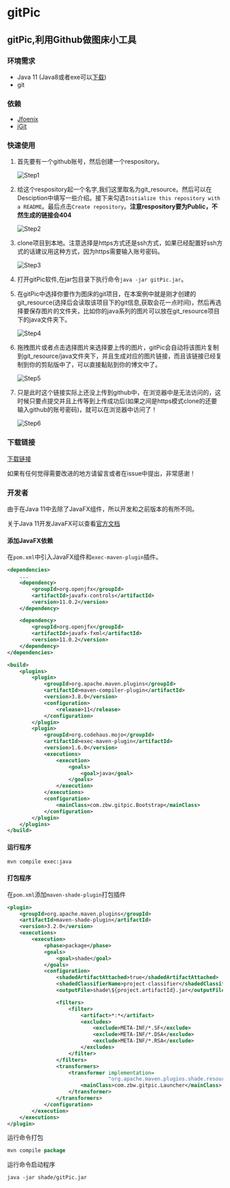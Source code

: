 # gitPic

## gitPic,利用Github做图床小工具

### 环境需求

* Java 11 (Java8或者exe可以[下载](https://github.com/zzzzbw/gitPic/releases/tag/v0.1-java8))
* git

### 依赖

* [Jfoenix](https://github.com/jfoenixadmin/JFoenix)
* [jGit](https://github.com/eclipse/jgit)

### 快速使用

1. 首先要有一个github账号，然后创建一个respository。

   ![Step1](https://raw.githubusercontent.com/zzzzbw/blog_source/master/images/GitPic/step1.png)

2. 给这个respository起一个名字,我们这里取名为git_resource。然后可以在Desciption中填写一些介绍。接下来勾选`Initialize this repository with a README`。最后点击`Create repository`。**注意respository要为Public，不然生成的链接会404**

   ![Step2](https://raw.githubusercontent.com/zzzzbw/blog_source/master/images/GitPic/step2.png)

3. clone项目到本地。注意选择是https方式还是ssh方式，如果已经配置好ssh方式的话建议用这种方式，因为https需要输入账号密码。

   ![Step3](https://raw.githubusercontent.com/zzzzbw/blog_source/master/images/GitPic/step3.png)

4. 打开gitPic软件,在jar包目录下执行命令`java -jar gitPic.jar`。

5. 在gitPic中选择你要作为图床的git项目，在本案例中就是刚才创建的git_resource(选择后会读取该项目下的git信息,获取会花一点时间)，然后再选择要保存图片的文件夹，比如你的java系列的图片可以放在git_resource项目下的java文件夹下。

   ![Step4](https://raw.githubusercontent.com/zzzzbw/blog_source/master/images/GitPic/step4.png)

6. 拖拽图片或者点击选择图片来选择要上传的图片，gitPic会自动将该图片复制到git_resource/java文件夹下，并且生成对应的图片链接，而且该链接已经复制到你的剪贴版中了，可以直接黏贴到你的博文中了。

   ![Step5](https://raw.githubusercontent.com/zzzzbw/blog_source/master/images/GitPic/step5.png)

7. 只是此时这个链接实际上还没上传到github中，在浏览器中是无法访问的，这时候只要点提交并且上传等到上传成功后(如果之间是https模式clone的还要输入github的账号密码)，就可以在浏览器中访问了！

   ![Step6](https://raw.githubusercontent.com/zzzzbw/blog_source/master/images/GitPic/step6.png)

### 下载链接

[下载链接](https://github.com/zzzzbw/gitPic/releases)

如果有任何觉得需要改进的地方请留言或者在issue中提出，非常感谢！

### 开发者

由于在Java 11中去除了JavaFX组件，所以开发和之前版本的有所不同。

关于Java 11开发JavaFX可以查看[官方文档](https://openjfx.io/openjfx-docs/)

#### 添加JavaFX依赖

在`pom.xml`中引入JavaFX组件和`exec-maven-plugin`插件。

```xml
<dependencies>
    ...
    <dependency>
        <groupId>org.openjfx</groupId>
        <artifactId>javafx-controls</artifactId>
        <version>11.0.2</version>
    </dependency>

    <dependency>
        <groupId>org.openjfx</groupId>
        <artifactId>javafx-fxml</artifactId>
        <version>11.0.2</version>
    </dependency>
</dependencies>

<build>
    <plugins>
        <plugin>
            <groupId>org.apache.maven.plugins</groupId>
            <artifactId>maven-compiler-plugin</artifactId>
            <version>3.8.0</version>
            <configuration>
                <release>11</release>
            </configuration>
        </plugin>
        <plugin>
            <groupId>org.codehaus.mojo</groupId>
            <artifactId>exec-maven-plugin</artifactId>
            <version>1.6.0</version>
            <executions>
                <execution>
                    <goals>
                        <goal>java</goal>
                    </goals>
                </execution>
            </executions>
            <configuration>
                <mainClass>com.zbw.gitpic.Bootstrap</mainClass>
            </configuration>
        </plugin>
    </plugins>
</build>
```

#### 运行程序

```shell
mvn compile exec:java
```

#### 打包程序

在`pom.xml`添加`maven-shade-plugin`打包插件

```xml
<plugin>
    <groupId>org.apache.maven.plugins</groupId>
    <artifactId>maven-shade-plugin</artifactId>
    <version>3.2.0</version>
    <executions>
        <execution>
            <phase>package</phase>
            <goals>
                <goal>shade</goal>
            </goals>
            <configuration>
                <shadedArtifactAttached>true</shadedArtifactAttached>
                <shadedClassifierName>project-classifier</shadedClassifierName>
                <outputFile>shade\${project.artifactId}.jar</outputFile>

                <filters>
                    <filter>
                        <artifact>*:*</artifact>
                        <excludes>
                            <exclude>META-INF/*.SF</exclude>
                            <exclude>META-INF/*.DSA</exclude>
                            <exclude>META-INF/*.RSA</exclude>
                        </excludes>
                    </filter>
                </filters>
                <transformers>
                    <transformer implementation=
                                 "org.apache.maven.plugins.shade.resource.ManifestResourceTransformer">
                        <mainClass>com.zbw.gitpic.Launcher</mainClass>
                    </transformer>
                </transformers>
            </configuration>
        </execution>
    </executions>
</plugin>
```

运行命令打包

```java
mvn compile package
```

运行命令启动程序

```shell
java -jar shade/gitPic.jar
```